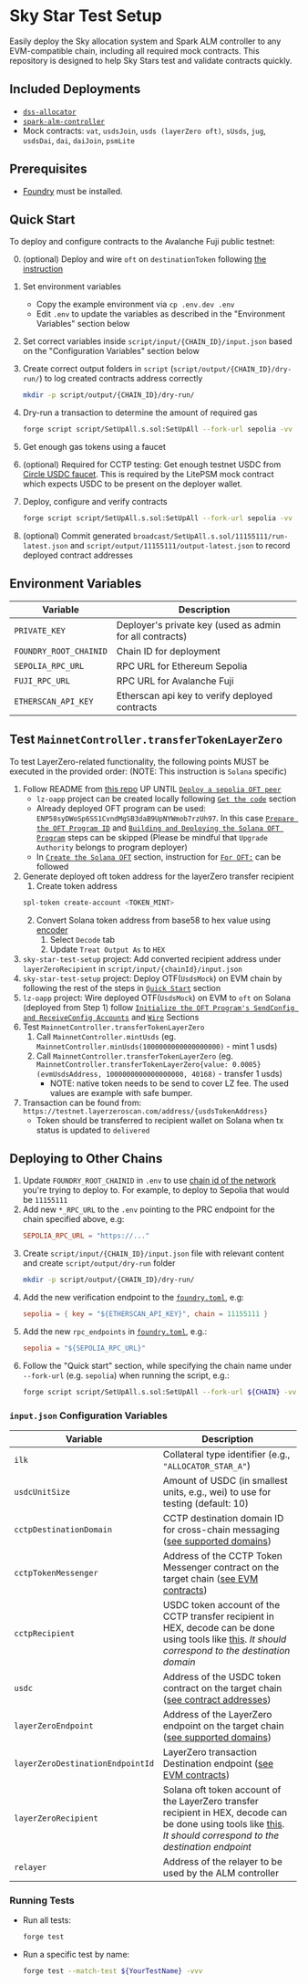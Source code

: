 # Sky Star Test Setup

Easily deploy the Sky allocation system and Spark ALM controller to any EVM-compatible chain, including all required mock contracts. This repository is designed to help Sky Stars test and validate contracts quickly. 


## Included Deployments

- [`dss-allocator`](https://github.com/sky-ecosystem/dss-allocator)
- [`spark-alm-controller`](https://github.com/sparkdotfi/spark-alm-controller)
- Mock contracts: `vat`, `usdsJoin`, `usds (layerZero oft)`, `sUsds`, `jug`, `usdsDai`, `dai`, `daiJoin`, `psmLite`


## Prerequisites

- [Foundry](https://book.getfoundry.sh/) must be installed.


## Quick Start

To deploy and configure contracts to the Avalanche Fuji public testnet:

0. (optional) Deploy and wire `oft` on `destinationToken` following [the instruction](#test-mainnetcontrollertransfertokenlayerzero)

1. Set environment variables
    - Copy the example environment via `cp .env.dev .env`
    - Edit `.env` to update the variables as described in the "Environment Variables" section below
    
2. Set correct variables inside `script/input/{CHAIN_ID}/input.json` based on the "Configuration Variables" section below

3. Create correct output folders in `script` (`script/output/{CHAIN_ID}/dry-run/`) to log created contracts address correctly
    ```sh
    mkdir -p script/output/{CHAIN_ID}/dry-run/
    ```

4. Dry-run a transaction to determine the amount of required gas
    ```sh
    forge script script/SetUpAll.s.sol:SetUpAll --fork-url sepolia -vv
    ```

5. Get enough gas tokens using a faucet

6. (optional) Required for CCTP testing: Get enough testnet USDC from [Circle USDC faucet](https://faucet.circle.com/). This is required by the LitePSM mock contract which expects USDC to be present on the deployer wallet.

7. Deploy, configure and verify contracts
    ```sh
    forge script script/SetUpAll.s.sol:SetUpAll --fork-url sepolia -vv --broadcast --verify --slow
    ```

8. (optional) Commit generated `broadcast/SetUpAll.s.sol/11155111/run-latest.json` and `script/output/11155111/output-latest.json` to record deployed contract addresses 


## Environment Variables

| Variable              | Description                                                                 |
|-----------------------|-----------------------------------------------------------------------------|
| `PRIVATE_KEY`         | Deployer's private key (used as admin for all contracts)                    |
| `FOUNDRY_ROOT_CHAINID`| Chain ID for deployment                                                     |
| `SEPOLIA_RPC_URL`     | RPC URL for Ethereum Sepolia                                                |
| `FUJI_RPC_URL`        | RPC URL for Avalanche Fuji                                                  |
| `ETHERSCAN_API_KEY`   | Etherscan api key to verify deployed contracts                              |


## Test `MainnetController.transferTokenLayerZero`

To test LayerZero-related functionality, the following points MUST be executed in the provided order:
(NOTE: This instruction is `Solana` specific)
1. Follow README from [this repo](https://github.com/LayerZero-Labs/devtools/tree/main/examples/oft-solana) UP UNTIL [`Deploy a sepolia OFT peer`](https://github.com/LayerZero-Labs/devtools/blob/fd5014cb540d5f47e8698df435425c37777d46d2/examples/oft-solana/README.md?plain=1#L255)
   - `lz-oapp` project can be created locally following [`Get the code`](https://github.com/LayerZero-Labs/devtools/blob/fd5014cb540d5f47e8698df435425c37777d46d2/examples/oft-solana/README.md?plain=1#L50) section
   - Already deployed OFT program can be used: `ENP58syDWoSp6SS1CvndMgSB3daB9UpNYWmob7rzUh97`. In this case [`Prepare the OFT Program ID`](https://github.com/LayerZero-Labs/devtools/blob/fd5014cb540d5f47e8698df435425c37777d46d2/examples/oft-solana/README.md?plain=1#L110) and [`Building and Deploying the Solana OFT Program`](https://github.com/LayerZero-Labs/devtools/blob/fd5014cb540d5f47e8698df435425c37777d46d2/examples/oft-solana/README.md?plain=1#L135) steps can be skipped (Please be mindful that `Upgrade Authority` belongs to program deployer)
   - In [`Create the Solana OFT`](https://github.com/LayerZero-Labs/devtools/blob/fd5014cb540d5f47e8698df435425c37777d46d2/examples/oft-solana/README.md?plain=1#L204) section, instruction for [`For OFT:`](https://github.com/LayerZero-Labs/devtools/blob/fd5014cb540d5f47e8698df435425c37777d46d2/examples/oft-solana/README.md?plain=1#L212) can be followed
2. Generate deployed oft token address for the layerZero transfer recipient
   1. Create token address
   ```sh
   spl-token create-account <TOKEN_MINT>
   ```
   2. Convert Solana token address from base58 to hex value using [encoder](https://appdevtools.com/base58-encoder-decoder)
      1. Select `Decode` tab
      2. Update `Treat Output As` to `HEX`
3. `sky-star-test-setup` project: Add converted recipient address under `layerZeroRecipient` in `script/input/{chainId}/input.json`
4. `sky-star-test-setup` project: Deploy OTF(`UsdsMock`) on EVM chain by following the rest of the steps in [`Quick Start`](#quick-start) section
5. `lz-oapp` project: Wire deployed OTF(`UsdsMock`) on EVM to `oft` on Solana (deployed from Step 1) follow [`Initialize the OFT Program's SendConfig and ReceiveConfig Accounts`](https://github.com/LayerZero-Labs/devtools/blob/fd5014cb540d5f47e8698df435425c37777d46d2/examples/oft-solana/README.md?plain=1#L263) and [`Wire`](https://github.com/LayerZero-Labs/devtools/blob/fd5014cb540d5f47e8698df435425c37777d46d2/examples/oft-solana/README.md?plain=1#L273C5-L273C9) Sections
6. Test `MainnetController.transferTokenLayerZero` 
    1. Call `MainnetController.mintUsds` (eg. `MainnetController.minUsds(1000000000000000000)` - mint 1 usds)
    2. Call `MainnetController.transferTokenLayerZero` (eg. `MainnetController.transferTokenLayerZero{value: 0.0005}(evmUsdsAddress, 1000000000000000000, 40168)` - transfer 1 usds)
         - NOTE: native token needs to be send to cover LZ fee. The used values are example with safe bumper.
7. Transaction can be found from: `https://testnet.layerzeroscan.com/address/{usdsTokenAddress}` 
   - Token should be transferred to recipient wallet on Solana when tx status is updated to `delivered`


## Deploying to Other Chains

1. Update `FOUNDRY_ROOT_CHAINID` in `.env` to use [chain id of the network](https://chainlist.org/) you're trying to deploy to. For example, to deploy to Sepolia that would be `11155111`
2. Add new `*_RPC_URL` to the `.env` pointing to the PRC endpoint for the chain specified above, e.g:
    ```toml
    SEPOLIA_RPC_URL = "https://..."
    ```
3. Create `script/input/{CHAIN_ID}/input.json` file with relevant content and create `script/output/dry-run` folder
    ```sh
    mkdir -p script/output/{CHAIN_ID}/dry-run/
    ```
4. Add the new verification endpoint to the [`foundry.toml`](./foundry.toml), e.g:
     ```toml
     sepolia = { key = "${ETHERSCAN_API_KEY}", chain = 11155111 }
     ```
5. Add the new `rpc_endpoints` in [`foundry.toml`](./foundry.toml), e.g.:
     ```toml
     sepolia = "${SEPOLIA_RPC_URL}"
     ```
6. Follow the "Quick start" section, while specifying the chain name under `--fork-url` (e.g. `sepolia`) when running the script, e.g.:
     ```sh
     forge script script/SetUpAll.s.sol:SetUpAll --fork-url ${CHAIN} -vv
     `````

### `input.json` Configuration Variables

| Variable                | Description                                                                                                                        |
|-------------------------|------------------------------------------------------------------------------------------------------------------------------------|
| `ilk`                   | Collateral type identifier (e.g., `"ALLOCATOR_STAR_A"`)                                                                           |
| `usdcUnitSize`          | Amount of USDC (in smallest units, e.g., wei) to use for testing (default: 10)                                                    |
| `cctpDestinationDomain` | CCTP destination domain ID for cross-chain messaging ([see supported domains](https://developers.circle.com/cctp/solana-programs#devnet-program-addresses))|
| `cctpTokenMessenger`    | Address of the CCTP Token Messenger contract on the target chain ([see EVM contracts](https://developers.circle.com/cctp/evm-smart-contracts#tokenmessenger-testnet))         |
| `cctpRecipient`         | USDC token account of the CCTP transfer recipient in HEX, decode can be done using tools like [this](https://appdevtools.com/base58-encoder-decoder). _It should correspond to the destination domain_ |
| `usdc`                  | Address of the USDC token contract on the target chain ([see contract addresses](https://developers.circle.com/stablecoins/usdc-contract-addresses)) |
| `layerZeroEndpoint` | Address of the LayerZero endpoint on the target chain ([see supported domains](https://docs.layerzero.network/v2/deployments/deployed-contracts?chains=sepolia))|
| `layerZeroDestinationEndpointId`    | LayerZero transaction Destination endpoint ([see EVM contracts](https://docs.layerzero.network/v2/deployments/deployed-contracts?chains=solana-testnet))         |
| `layerZeroRecipient`         | Solana oft token account of the LayerZero transfer recipient in HEX, decode can be done using tools like [this](https://appdevtools.com/base58-encoder-decoder). _It should correspond to the destination endpoint_ |
| `relayer`               | Address of the relayer to be used by the ALM controller                                                                           |


### Running Tests

- Run all tests:
    ```sh
    forge test
    ```

- Run a specific test by name:
    ```sh
    forge test --match-test ${YourTestName} -vvv
    ```
